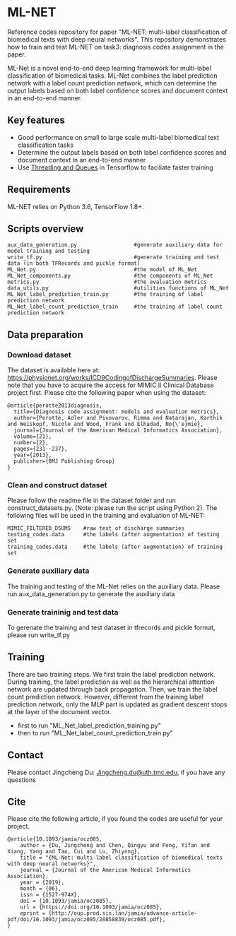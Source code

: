 # ML-NET
Reference codes repository for paper "ML-NET: multi-label classification of biomedical texts with deep neural networks". This repository demonstrates how to train and test
ML-NET on task3: diagnosis codes assignment in the paper.

ML-Net is a novel end-to-end deep learning framework for multi-label classification of biomedical tasks.
ML-Net combines the label prediction network with a label count prediction network,
which can determine the output labels based on both label confidence scores
and document context in an end-to-end manner.

## Key features
* Good performance on small to large scale multi-label biomedical text classification tasks
* Determine the output labels based on both label confidence scores and document context in an end-to-end manner
* Use [Threading and Queues](https://www.tensorflow.org/api_guides/python/threading_and_queues) in Tensorflow to faciliate faster training


## Requirements
ML-NET relies on Python 3.6, TensorFlow 1.8+.

## Scripts overview

```
aux_data_generation.py                  #generate auxiliary data for model training and testing
write_tf.py                             #generate training and test data (in both TFRecords and pickle format)
ML_Net.py                               #the model of ML_Net
ML_Net_components.py                    #the components of ML_Net
metrics.py                              #the evaluation metrics
data_utils.py                           #utilities functions of ML_Net
ML_Net_label_prediction_train.py        #the training of label prediction network
ML_Net_label_count_prediction_train     #the training of label count prediction network
```

## Data preparation
### Download dataset
The dataset is available here at: https://physionet.org/works/ICD9CodingofDischargeSummaries.
Please note that you have to acquire the access for MIMIC II Clinical Database project first. Please cite the
following paper when using the dataset:
```
@article{perotte2013diagnosis,
  title={Diagnosis code assignment: models and evaluation metrics},
  author={Perotte, Adler and Pivovarov, Rimma and Natarajan, Karthik and Weiskopf, Nicole and Wood, Frank and Elhadad, No{\'e}mie},
  journal={Journal of the American Medical Informatics Association},
  volume={21},
  number={2},
  pages={231--237},
  year={2013},
  publisher={BMJ Publishing Group}
}
```

### Clean and construct dataset
Please follow the readme file in the dataset folder and run construct_datasets.py. (Note: please run the script using Python 2).
The following files will be used in the training and evaluation of ML-NET:
```
MIMIC_FILTERED_DSUMS    #raw text of discharge summaries
testing_codes.data      #the labels (after augmentation) of testing set
training_codes.data     #the labels (after augmentation) of training set
```

### Generate auxiliary data
The training and testing of the ML-Net relies on the auxiliary data. Please
run aux_data_generation.py to generate the auxiliary data

### Generate traininig and test data
To gerenate the training and test dataset in tfrecords and pickle format, please run write_tf.py 

## Training
There are two training steps. We first train the label prediction network.
During training, the label prediction as well as the hierarchical attention network are updated through back propagation.
Then, we train the label count prediction network. However, different from the training label prediction network,
only the MLP part is updated as gradient descent stops at the layer of the document vector.

* first to run "ML_Net_label_prediction_training.py"
* then to run "ML_Net_label_count_prediction_train.py"

## Contact

Please contact Jingcheng Du: Jingcheng.du@uth.tmc.edu, if you have any questions

## Cite
Please cite the following article, if you found the codes are useful for your project.
```
@article{10.1093/jamia/ocz085,
    author = {Du, Jingcheng and Chen, Qingyu and Peng, Yifan and Xiang, Yang and Tao, Cui and Lu, Zhiyong},
    title = "{ML-Net: multi-label classification of biomedical texts with deep neural networks}",
    journal = {Journal of the American Medical Informatics Association},
    year = {2019},
    month = {06},
    issn = {1527-974X},
    doi = {10.1093/jamia/ocz085},
    url = {https://doi.org/10.1093/jamia/ocz085},
    eprint = {http://oup.prod.sis.lan/jamia/advance-article-pdf/doi/10.1093/jamia/ocz085/28858839/ocz085.pdf},
}
```

